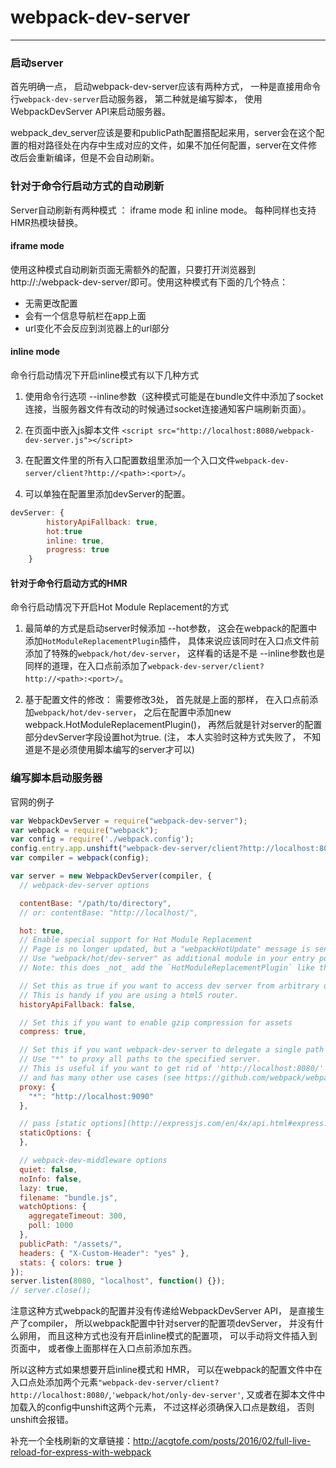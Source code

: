 # webpack-dev-server
****

### 启动server
首先明确一点， 启动webpack-dev-server应该有两种方式， 一种是直接用命令行`webpack-dev-server`启动服务器， 第二种就是编写脚本， 使用WebpackDevServer API来启动服务器。

webpack_dev_server应该是要和publicPath配置搭配起来用，server会在这个配置的相对路径处在内存中生成对应的文件，如果不加任何配置，server在文件修改后会重新编译，但是不会自动刷新。  

### 针对于命令行启动方式的自动刷新
Server自动刷新有两种模式 ： iframe mode 和 inline mode。 每种同样也支持HMR热模块替换。

#### iframe mode
使用这种模式自动刷新页面无需额外的配置，只要打开浏览器到http://<path>:<port>/webpack-dev-server/<path>即可。使用这种模式有下面的几个特点：  
+ 无需更改配置  
+ 会有一个信息导航栏在app上面  
+ url变化不会反应到浏览器上的url部分  

#### inline mode
命令行启动情况下开启inline模式有以下几种方式
1. 使用命令行选项 --inline参数（这种模式可能是在bundle文件中添加了socket连接，当服务器文件有改动的时候通过socket连接通知客户端刷新页面）。  

2. 在页面中嵌入js脚本文件
`<script src="http://localhost:8080/webpack-dev-server.js"></script>`

3. 在配置文件里的所有入口配置数组里添加一个入口文件`webpack-dev-server/client?http://<path>:<port>/`。 

4. 可以单独在配置里添加devServer的配置。
```javascript
devServer: {
        historyApiFallback: true,
		hot:true
        inline: true,
        progress: true
    }
```


#### 针对于命令行启动方式的HMR
命令行启动情况下开启Hot Module Replacement的方式

1. 最简单的方式是启动server时候添加 --hot参数， 这会在webpack的配置中添加`HotModuleReplacementPlugin`插件， 具体来说应该同时在入口点文件前添加了特殊的`webpack/hot/dev-server`， 这样看的话是不是 --inline参数也是同样的道理，在入口点前添加了`webpack-dev-server/client?http://<path>:<port>/`。

2. 基于配置文件的修改： 需要修改3处， 首先就是上面的那样， 在入口点前添加`webpack/hot/dev-server`， 之后在配置中添加new webpack.HotModuleReplacementPlugin()， 再然后就是针对server的配置部分devServer字段设置hot为true. (注， 本人实验时这种方式失败了， 不知道是不是必须使用脚本编写的server才可以)


### 编写脚本启动服务器
官网的例子
```javascript
var WebpackDevServer = require("webpack-dev-server");
var webpack = require("webpack");
var config = require('./webpack.config');
config.entry.app.unshift("webpack-dev-server/client?http://localhost:8080/", "webpack/hot/dev-server");
var compiler = webpack(config);

var server = new WebpackDevServer(compiler, {
  // webpack-dev-server options

  contentBase: "/path/to/directory",
  // or: contentBase: "http://localhost/",

  hot: true,
  // Enable special support for Hot Module Replacement
  // Page is no longer updated, but a "webpackHotUpdate" message is send to the content
  // Use "webpack/hot/dev-server" as additional module in your entry point
  // Note: this does _not_ add the `HotModuleReplacementPlugin` like the CLI option does. 

  // Set this as true if you want to access dev server from arbitrary url.
  // This is handy if you are using a html5 router.
  historyApiFallback: false,

  // Set this if you want to enable gzip compression for assets
  compress: true,

  // Set this if you want webpack-dev-server to delegate a single path to an arbitrary server.
  // Use "*" to proxy all paths to the specified server.
  // This is useful if you want to get rid of 'http://localhost:8080/' in script[src],
  // and has many other use cases (see https://github.com/webpack/webpack-dev-server/pull/127 ).
  proxy: {
    "*": "http://localhost:9090"
  },

  // pass [static options](http://expressjs.com/en/4x/api.html#express.static) to inner express server
  staticOptions: {
  },

  // webpack-dev-middleware options
  quiet: false,
  noInfo: false,
  lazy: true,
  filename: "bundle.js",
  watchOptions: {
    aggregateTimeout: 300,
    poll: 1000
  },
  publicPath: "/assets/",
  headers: { "X-Custom-Header": "yes" },
  stats: { colors: true }
});
server.listen(8080, "localhost", function() {});
// server.close();
```
注意这种方式webpack的配置并没有传递给WebpackDevServer API， 是直接生产了compiler， 所以webpack配置中针对server的配置项devServer， 并没有什么卵用， 而且这种方式也没有开启inline模式的配置项， 可以手动将文件插入到页面中， 或者像上面那样在入口点前添加东西。

所以这种方式如果想要开启inline模式和 HMR， 可以在webpack的配置文件中在入口点处添加两个元素`"webpack-dev-server/client?http://localhost:8080/`,`'webpack/hot/only-dev-server'`, 又或者在脚本文件中加载入的config中unshift这两个元素， 不过这样必须确保入口点是数组， 否则unshift会报错。
  
补充一个全栈刷新的文章链接：http://acgtofe.com/posts/2016/02/full-live-reload-for-express-with-webpack					